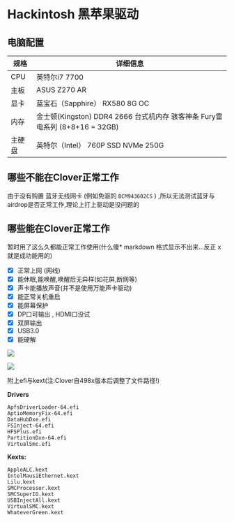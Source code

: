 # Hackintosh 黑苹果驱动

## 电脑配置

| 规格   | 详细信息                                                     |
| ------ | ------------------------------------------------------------ |
| CPU    | 英特尔i7 7700                                                |
| 主板   | ASUS Z270 AR                                                 |
| 显卡   | 蓝宝石（Sapphire） RX580 8G OC                               |
| 内存   | 金士顿(Kingston) DDR4 2666  台式机内存 骇客神条 Fury雷电系列 (8+8+16 = 32GB) |
| 主硬盘 | 英特尔（Intel） 760P SSD NVMe 250G                           |

## 哪些不能在Clover正常工作

由于没有购置 蓝牙无线网卡 (例如免驱的 `BCM943602CS`  ) ,所以无法测试蓝牙与airdrop是否正常工作,理论上打上驱动是没问题的



## 哪些能在Clover正常工作

暂时用了这么久都能正常工作使用(什么傻* markdown 格式显示不出来...反正 x 就是成功能用的)

- [x] 正常上网 (网线)
- [x] 能休眠,能唤醒,唤醒后无异样(如花屏,断网等)
- [x] 声卡能播放声音(并不是使用万能声卡驱动)
- [x] 能正常关机重启
- [x] 能屏幕保护
- [x] DP口可输出 , HDMI口没试
- [x] 双屏输出
- [x] USB3.0
- [x] 能硬解

![](http://sylarimage.oss-cn-shenzhen.aliyuncs.com/2019-10-14-135219.png)

![](http://sylarimage.oss-cn-shenzhen.aliyuncs.com/2019-10-14-135243.png)

附上efi与kext(注:Clover自498x版本后调整了文件路径!)

**Drivers**

```shell
ApfsDriverLoader-64.efi
AptioMemoryFix-64.efi
DataHubDxe.efi
FSInject-64.efi
HFSPlus.efi
PartitionDxe-64.efi
VirtualSmc.efi
```



**Kexts:**

```shell
AppleALC.kext
IntelMausiEthernet.kext
Lilu.kext
SMCProcessor.kext
SMCSuperIO.kext
USBInjectAll.kext
VirtualSMC.kext
WhateverGreen.kext
```

